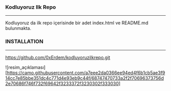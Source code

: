 ### Kodluyoruz Ilk Repo
-------------------------------
Kodluyoruz da ilk repo içerisinde bir adet index.html ve README.md bulunmakta.
### INSTALLATION
--------------------------------
https://github.com/0xErdem/kodluyoruzilkrepo.git

![resim_açıklaması][https://camo.githubusercontent.com/a7eee2da0366ee94ed4f6b1cb5ae3f914cc7e85bbe351dc4c771d4e93eb9c44f/68747470733a2f2f70696373756d2e70686f746f732f69642f3233372f3230302f333030]
